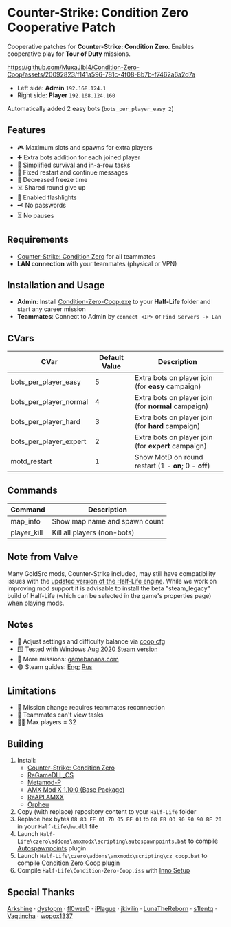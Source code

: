# Counter-Strike: Condition Zero Cooperative Patch

Cooperative patches for **Counter-Strike: Condition Zero**. Enables cooperative play for **Tour of Duty** missions.

https://github.com/MuxaJlbl4/Condition-Zero-Coop/assets/20092823/f141a596-781c-4f08-8b7b-f7462a6a2d7a

- Left side: **Admin** `192.168.124.1`
- Right side: **Player** `192.168.124.160`
  
Automatically added 2 easy bots (`bots_per_player_easy 2`)

## Features
- 🎮 Maximum slots and spawns for extra players
- ➕ Extra bots addition for each joined player
- 🍰 Simplified survival and in-a-row tasks
- 🎫 Fixed restart and continue messages
- 🧊 Decreased freeze time
- ☠️ Shared round give up
- 🔦 Enabled flashlights
- 🗝️ No passwords
- ⏳ No pauses

## Requirements
- [Counter-Strike: Condition Zero](https://store.steampowered.com/app/80) for all teammates
- **LAN connection** with your teammates (physical or VPN)

## Installation and Usage
- **Admin**: Install [Condition-Zero-Coop.exe](https://github.com/MuxaJlbl4/Condition-Zero-Coop/releases/latest) to your **Half-Life** folder and start any career mission
- **Teammates**: Connect to Admin by `connect <IP>` or `Find Servers -> Lan`

## CVars
| CVar | Default Value | Description |
| ---- | ------------- | ----------- |
| bots_per_player_easy | 5 | Extra bots on player join (for **easy** campaign) |
| bots_per_player_normal | 4 | Extra bots on player join (for **normal** campaign) |
| bots_per_player_hard | 3 | Extra bots on player join (for **hard** campaign) |
| bots_per_player_expert | 2 | Extra bots on player join (for **expert** campaign) |
| motd_restart | 1 | Show MotD on round restart (1 - **on**; 0 - **off**) |

## Commands
| Command | Description |
| ------- | ----------- |
| map_info | Show map name and spawn count |
| player_kill | Kill all players (non-bots) |

## Note from Valve
Many GoldSrc mods, Counter-Strike included, may still have compatibility issues with the [updated version of the Half-Life engine](https://half-life.com/en/halflife25). While we work on improving mod support it is advisable to install the beta "steam_legacy" build of Half-Life (which can be selected in the game's properties page) when playing mods.

## Notes
- 📝 Adjust settings and difficulty balance via [coop.cfg](czero/coop.cfg)
- 🪟 Tested with Windows [Aug 2020 Steam version](https://steamcommunity.com/games/80/announcements/detail/2773608655118460844)
- 🍌 More missions: [gamebanana.com](https://gamebanana.com/mods/cats/2547?_sSort=Generic_MostLiked)
- 🟣 Steam guides: [Eng](https://steamcommunity.com/sharedfiles/filedetails/?id=3059078485); [Rus](https://steamcommunity.com/sharedfiles/filedetails/?id=3059084601)

## Limitations
- 🔄 Mission change requires teammates reconnection
- 👀 Teammates can't view tasks
- 👯‍♀ Max players = 32

## Building
1. Install:
	- [Counter-Strike: Condition Zero](https://store.steampowered.com/app/80)
	- [ReGameDLL_CS](https://github.com/s1lentq/ReGameDLL_CS/releases/latest)
	- [Metamod-P](https://github.com/Bots-United/metamod-p/releases/latest)
	- [AMX Mod X 1.10.0 (Base Package)](https://www.amxmodx.org/downloads-new.php?branch=master)
	- [ReAPI AMXX](https://github.com/s1lentq/reapi/releases/latest)
	- [Orpheu](https://github.com/Arkshine/Orpheu/releases/latest)
2. Copy (with replace) repository content to your `Half-Life` folder
3. Replace hex bytes `08 83 FE 01 7D 05 BE 01` to `08 EB 03 90 90 90 BE 20` in your `Half-Life\hw.dll` file
4. Launch `Half-Life\czero\addons\amxmodx\scripting\autospawnpoints.bat` to compile [Autospawnpoints](https://dev-cs.ru/resources/1253) plugin
5. Launch `Half-Life\czero\addons\amxmodx\scripting\cz_coop.bat` to compile [Condition Zero Coop](czero/addons/amxmodx/scripting/cz_coop.sma) plugin
6. Compile `Half-Life\Condition-Zero-Coop.iss` with [Inno Setup](https://jrsoftware.org/isinfo.php)

## Special Thanks
[Arkshine](https://github.com/Arkshine) · [dystopm](https://github.com/dystopm) · [fl0werD](https://github.com/fl0werD) · [iPlague](https://roadtoglory.ru/profile?id=1) · [jkivilin](https://github.com/jkivilin) · [LunaTheReborn](https://forums.alliedmods.net/member.php?u=297878) · [s1lentq](https://github.com/s1lentq) · [Vaqtincha](https://github.com/Vaqtincha) · [wopox1337](https://github.com/wopox1337)
